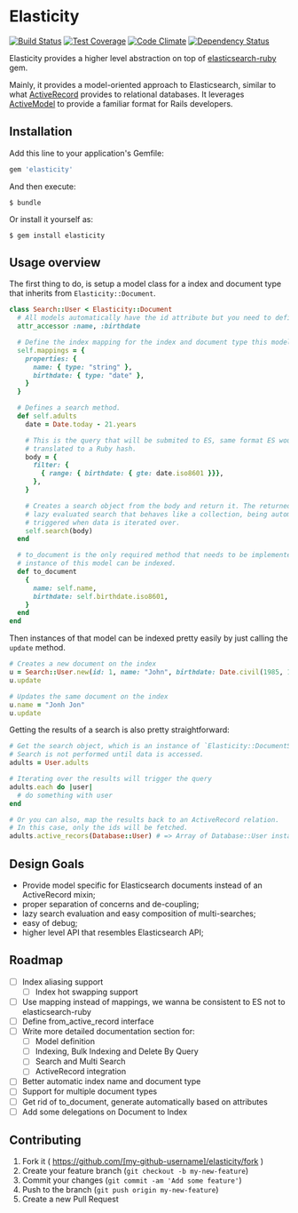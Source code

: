 # Elasticity

[![Build Status](https://travis-ci.org/doximity/es-elasticity.svg)](https://travis-ci.org/doximity/es-elasticity) [![Test Coverage](https://codeclimate.com/github/doximity/es-elasticity/badges/coverage.svg)](https://codeclimate.com/github/doximity/es-elasticity) [![Code Climate](https://codeclimate.com/github/doximity/es-elasticity/badges/gpa.svg)](https://codeclimate.com/github/doximity/es-elasticity) [![Dependency Status](https://gemnasium.com/doximity/es-elasticity.svg)](https://gemnasium.com/doximity/es-elasticity)

Elasticity provides a higher level abstraction on top of [elasticsearch-ruby](https://github.com/elasticsearch/elasticsearch-ruby) gem.

Mainly, it provides a model-oriented approach to Elasticsearch, similar to what [ActiveRecord](https://github.com/rails/rails/tree/master/activerecord) provides to relational databases. It leverages [ActiveModel](https://github.com/rails/rails/tree/master/activemodel) to provide a familiar format for Rails developers.

## Installation

Add this line to your application's Gemfile:

```ruby
gem 'elasticity'
```

And then execute:

    $ bundle

Or install it yourself as:

    $ gem install elasticity

## Usage overview

The first thing to do, is setup a model class for a index and document type that inherits from `Elasticity::Document`.

```ruby
class Search::User < Elasticity::Document
  # All models automatically have the id attribute but you need to define the others.
  attr_accessor :name, :birthdate

  # Define the index mapping for the index and document type this model represents.
  self.mappings = {
    properties: {
      name: { type: "string" },
      birthdate: { type: "date" },
    }
  }

  # Defines a search method.
  def self.adults
    date = Date.today - 21.years

    # This is the query that will be submited to ES, same format ES would expect,
    # translated to a Ruby hash.
    body = {
      filter: {
        { range: { birthdate: { gte: date.iso8601 }}},
      },
    }

    # Creates a search object from the body and return it. The returned object is a
    # lazy evaluated search that behaves like a collection, being automatically
    # triggered when data is iterated over.
    self.search(body)
  end

  # to_document is the only required method that needs to be implemented so an
  # instance of this model can be indexed.
  def to_document
    {
      name: self.name,
      birthdate: self.birthdate.iso8601,
    }
  end
end
```

Then instances of that model can be indexed pretty easily by just calling the `update` method.

```ruby
# Creates a new document on the index
u = Search::User.new(id: 1, name: "John", birthdate: Date.civil(1985, 10, 31))
u.update

# Updates the same document on the index
u.name = "Jonh Jon"
u.update
```

Getting the results of a search is also pretty straightforward:

```ruby
# Get the search object, which is an instance of `Elasticity::DocumentSearchProxy`.
# Search is not performed until data is accessed.
adults = User.adults

# Iterating over the results will trigger the query
adults.each do |user|
  # do something with user
end

# Or you can also, map the results back to an ActiveRecord relation.
# In this case, only the ids will be fetched.
adults.active_recors(Database::User) # => Array of Database::User instances
```

## Design Goals

- Provide model specific for Elasticsearch documents instead of an ActiveRecord mixin;
- proper separation of concerns and de-coupling;
- lazy search evaluation and easy composition of multi-searches;
- easy of debug;
- higher level API that resembles Elasticsearch API;

## Roadmap

- [ ] Index aliasing support
  - [ ] Index hot swapping support
- [ ] Use mapping instead of mappings, we wanna be consistent to ES not to elasticsearch-ruby
- [ ] Define from_active_record interface
- [ ] Write more detailed documentation section for:
  - [ ] Model definition
  - [ ] Indexing, Bulk Indexing and Delete By Query
  - [ ] Search and Multi Search
  - [ ] ActiveRecord integration
- [ ] Better automatic index name and document type
- [ ] Support for multiple document types
- [ ] Get rid of to_document, generate automatically based on attributes
- [ ] Add some delegations on Document to Index

## Contributing

1. Fork it ( https://github.com/[my-github-username]/elasticity/fork )
2. Create your feature branch (`git checkout -b my-new-feature`)
3. Commit your changes (`git commit -am 'Add some feature'`)
4. Push to the branch (`git push origin my-new-feature`)
5. Create a new Pull Request
